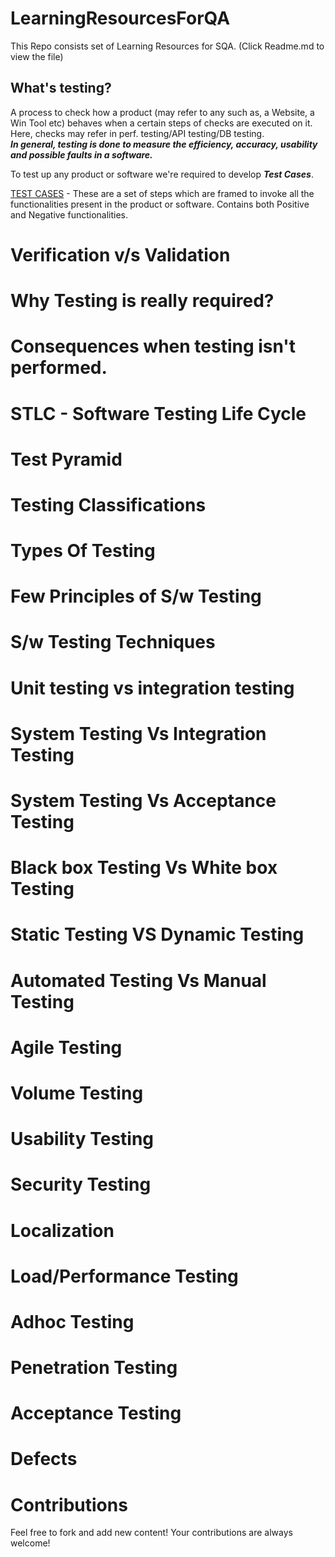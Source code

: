 # LearningResourcesForQA
This Repo consists set of Learning Resources for SQA. (Click Readme.md to view the file)

## What's testing? 
A process to check how a product (may refer to any such as, a Website, a Win Tool etc) behaves when a certain steps of checks are executed on it.
Here, checks may refer in perf. testing/API testing/DB testing. <br>
**_In general, testing is done to measure the efficiency, accuracy, usability and possible faults in a software._**

To test up any product or software we're required to develop **_Test Cases_**.<br>

[TEST CASES](https://github.com/VaishnaviDontha/LearningResourcesForQA/blob/7b5292f204f184f879ff8226a01249dde84bbc6f/Test%20Cases%20-%20Indetail) - These are a set of steps which are framed to invoke all the functionalities present in the product or software. 
             Contains both Positive and Negative functionalities.


# Verification v/s Validation
             
# Why Testing is really required?
# Consequences when testing isn't performed.

# STLC - Software Testing Life Cycle

# Test Pyramid

# Testing Classifications         
# Types Of Testing
# Few Principles of S/w Testing
# S/w Testing Techniques
# Unit testing vs integration testing
# System Testing Vs Integration Testing
# System Testing Vs Acceptance Testing
# Black box Testing Vs White box Testing
# Static Testing VS Dynamic Testing
# Automated Testing Vs Manual Testing
# Agile Testing
# Volume Testing
# Usability Testing
# Security Testing
# Localization
# Load/Performance Testing
# Adhoc Testing
# Penetration Testing
# Acceptance Testing

# Defects

#
             
             
             
             
             
# Contributions           
Feel free to fork and add new content! Your contributions are always welcome! 
